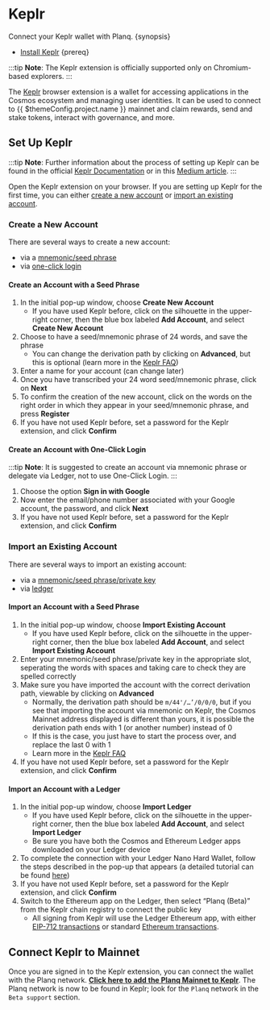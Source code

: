 <!--
order: 4
-->

# Keplr

Connect your Keplr wallet with Planq. {synopsis}

- [Install Keplr](https://www.keplr.app/) {prereq}

:::tip
**Note**: The Keplr extension is officially supported only on Chromium-based explorers.
:::

The [Keplr](https://www.keplr.app/) browser extension is a wallet for accessing applications in the Cosmos ecosystem and managing user identities. It can be used to connect to {{ $themeConfig.project.name }} mainnet and claim rewards, send and stake tokens, interact with governance, and more.

## Set Up Keplr

:::tip
**Note**: Further information about the process of setting up Keplr can be found in the official [Keplr Documentation](https://keplr.crunch.help/getting-started) or in this [Medium article](https://medium.com/chainapsis/how-to-use-keplr-wallet-40afc80907f6).
:::

Open the Keplr extension on your browser. If you are setting up Keplr for the first time, you can either [create a new account](#create-a-new-account) or [import an existing account](#import-an-existing-account).

### Create a New Account

There are several ways to create a new account:

- via a [mnemonic/seed phrase](#create-an-account-with-a-seed-phrase)
- via [one-click login](#create-an-account-with-one-click-login)

#### Create an Account with a Seed Phrase

1. In the initial pop-up window, choose **Create New Account**
    - If you have used Keplr before, click on the silhouette in the upper-right corner, then the blue box labeled **Add Account**, and select **Create New Account**
2. Choose to have a seed/mnemonic phrase of 24 words, and save the phrase
    - You can change the derivation path by clicking on **Advanced**, but this is optional (learn more in the [Keplr FAQ](https://faq.keplr.app/))
3. Enter a name for your account (can change later)
4. Once you have transcribed your 24 word seed/mnemonic phrase, click on **Next**
5. To confirm the creation of the new account, click on the words on the right order in which they appear in your seed/mnemonic phrase, and press **Register**
6. If you have not used Keplr before, set a password for the Keplr extension, and click **Confirm**

#### Create an Account with One-Click Login

:::tip
**Note**: It is suggested to create an account via mnemonic phrase or delegate via Ledger, not to use One-Click Login.
:::

1. Choose the option **Sign in with Google**
2. Now enter the email/phone number associated with your Google account, the password, and click **Next**
3. If you have not used Keplr before, set a password for the Keplr extension, and click **Confirm**

### Import an Existing Account

There are several ways to import an existing account:

- via a [mnemonic/seed phrase/private key](#import-an-account-with-a-seed-phrase)
- via [ledger](#import-an-account-with-a-ledger)

#### Import an Account with a Seed Phrase

1. In the initial pop-up window, choose **Import Existing Account**
    - If you have used Keplr before, click on the silhouette in the upper-right corner, then the blue box labeled **Add Account**, and select **Import Existing Account**
2. Enter your mnemonic/seed phrase/private key in the appropriate slot, seperating the words with spaces and taking care to check they are spelled correctly
3. Make sure you have imported the account with the correct derivation path, viewable by clicking on **Advanced**
    - Normally, the derivation path should be `m/44'/…’/0/0/0`, but if you see that importing the account via mnemonic on Keplr, the Cosmos Mainnet address displayed is different than yours, it is possible the derivation path ends with 1 (or another number) instead of 0
    - If this is the case, you just have to start the process over, and replace the last 0 with 1
    - Learn more in the [Keplr FAQ](https://faq.keplr.app/)
4. If you have not used Keplr before, set a password for the Keplr extension, and click **Confirm**

#### Import an Account with a Ledger

1. In the initial pop-up window, choose **Import Ledger**
   - If you have used Keplr before, click on the silhouette in the upper-right corner, then the blue box labeled **Add Account**, and select **Import Ledger**
   - Be sure you have both the Cosmos and Ethereum Ledger apps downloaded on your Ledger device
2. To complete the connection with your Ledger Nano Hard Wallet, follow the steps described in the pop-up that appears (a detailed tutorial can be found [here](https://medium.com/chainapsis/how-to-use-ledger-nano-hardware-wallet-with-keplr-9ea7f07826c2))
3. If you have not used Keplr before, set a password for the Keplr extension, and click **Confirm**
4. Switch to the Ethereum app on the Ledger, then select “Planq (Beta)” from the Keplr chain registry to connect the public key
   - All signing from Keplr will use the Ledger Ethereum app, with either [EIP-712 transactions](https://eips.ethereum.org/EIPS/eip-712) or standard [Ethereum transactions](https://ethereum.org/en/developers/docs/transactions/).

## Connect Keplr to Mainnet

Once you are signed in to the Keplr extension, you can connect the wallet with the Planq network. **[Click here to add the Planq Mainnet to Keplr](#add-planq-to-keplr)**.
The Planq network is now to be found in Keplr; look for the `Planq` network in the `Beta support` section.


<script>
window.onload = async () => {
   var anchors = document.getElementsByTagName("a");
   for (var i = 0; i < anchors.length ; i++) {
      if(anchors[i].hash === "#add-planq-to-keplr") {
         anchors[i].addEventListener("click", 
        function (event) {
            event.preventDefault();
            addPlanqToKeplr();
        }, 
        false);
      }
   }

   async function addPlanqToKeplr() {
       if (!window.keplr) {
           alert("Please install keplr extension");
       } else {
       await keplr.experimentalSuggestChain({
          "chainId": "planq_7070-2",
          "chainName": "Planq",
          "rpc": "https://rpc.planq.network",
          "rest": "https://rest.planq.network",
          "bip44": {
              "coinType": 60,
          },
          "bech32Config": {
              "bech32PrefixAccAddr": "plq",
              "bech32PrefixAccPub": "plq" + "pub",
              "bech32PrefixValAddr": "plq" + "valoper",
              "bech32PrefixValPub": "plq" + "valoperpub",
              "bech32PrefixConsAddr": "plq" + "valcons",
              "bech32PrefixConsPub": "plq" + "valconspub",
          },
          "currencies": [ 
              { 
                  "coinDenom": "PLANQ", 
                  "coinMinimalDenom": "aplanq", 
                  "coinDecimals": 18, 
                  "coinGeckoId": "planq", 
              }, 
          ],
          "feeCurrencies": [
              {
                  "coinDenom": "PLANQ",
                  "coinMinimalDenom": "aplanq", 
                  "coinDecimals": 18, 
                  "coinGeckoId": "planq",
                  "gasPriceStep": {
                     "low": 25000000000,
                     "average": 25000000000,
                     "high": 40000000000,
                  },
              },
          ],
          "stakeCurrency": {
              "coinDenom": "PLANQ",
              "coinMinimalDenom": "aplanq",
              "coinDecimals": 18,
              "coinGeckoId": "planq",
          },
         features: ["ibc-transfer", "ibc-go", "eth-address-gen", "eth-key-sign"],
         }
      );
      }
   }
}
</script>